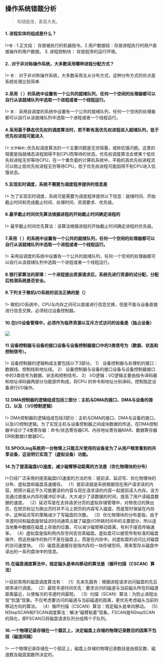 <!--
 * @Descripttion: 
 * @version: 
 * @Author: suckson
 * @Date: 2019-09-29 00:14:37
 * @LastEditors: suckson
 * @LastEditTime: 2019-12-15 22:28:28
 -->
 
## 操作系统错题分析

 > 知错能改，善莫大焉。


#### 1. 进程实体的组成是什么？

!>`答：`1.正文段： 存放被执行的机器指令。2.用户数据段：存放进程执行时用户直接操作的用户数据。 3. 进程控制块： 存放程序的运行环境。

#### 2.. 对于非对称操作系统，大多数采用哪种进程分配方式？

!> `答：` 对于非对称操作系统，大多数采用主从分布方式，这种分布方式的优点是系统处理比较简单.

#### 3.采用（  ）的系统中设置有一个公共的就绪队列，任何一个空闲的处理器都可以自行从该就绪队列中选取一个进程或者一个线程运行。

!> `答：` 采用自调度的系统中设置有一个公共的就绪队列，任何一个空闲的处理器都可以自行从该就绪队列中选取一个进程或者一个线程运行。

#### 4.采用基于静态优先权的调度算法时，若不断有高优先权进程进入就绪队列，低于优先权进程可能进入

!> `文字解析:`优先权调度算法的一个主要问题是无穷阻塞，或称饥饿问题。这里的阻塞是指就绪态进程因得不到CPU而等待的状态。优先权调度算法会使某个低优先权进程无穷等待CPU，在一个重负载的计算机系统中，平稳的高优先权进程流可以阻止低优先权进程无穷等待CPU，低于优先权进程可能因得不到CPU进入饥饿状态。

#### 5.实现实时调度，系统不需要为调度程序提供的信息是

!> 为了实现实时调度，系统可能需要为调度程序提供以下信息：就绪时间、开始截止时间和完成截止时间、处理时间、资源要求、优先级。

#### 6.最早截止时间优先算法根据进程的开始截止时间确定进程的

!>  最早截止时间优先算法：该算法根据进程的开始截止时间确定进程的优先级。

#### 7.采用（  ）的系统中设置有一个公共的就绪队列，任何一个空闲的处理器都可以自行从该就绪队列中选取一个进程或者一个线程运行。

!> 采用自调度的系统中设置有一个公共的就绪队列，任何一个空闲的处理器都可以自行从该就绪队列中选取一个进程或者一个线程运行。

####  8.银行家算法的原理：一个进程提出资源请求后，系统先进行资源的试分配，分配后检测系统是否安全。 

####  9.下列关于微机I/O系统的说法正确的是（）
!> 微机I/O系统中，CPU与内存之间可以直接进行信息交换，但是不能与设备直接进行信息交换，必须经过设备控制器。


####  10.在I/O设备管理中，必须作为临界资源以互斥方式访问的设备是（独占设备）
<img src ="https://suckosn-blog.oss-cn-hangzhou.aliyuncs.com/%E6%93%8D%E4%BD%9C%E7%B3%BB%E7%BB%9F%E6%A6%82%E8%AE%BA/image.png">

#### 11.设备控制器与设备的接口设备与设备控制器接口中的3类信号为（数据、状态和控制信号）。
!> 设备控制器的逻辑构成主要包括以下3部分。
1） 设备控制器与处理机的接口：数据线、控制线和地址线。
2） 设备控制器与设备的接口设备与设备控制器接口中的3类信号为数据、状态和控制信号。
3） I/O逻辑：I/O逻辑主要由指令译码器和地址译码器两部分功能部件构成，将CPU 的命令和地址分别译码，控制指定设备进行I/O操作。 

#### 12.DMA控制器的逻辑组成包括三部分：主机与DMA的接口、DMA与设备的接口，以及（ I/O控制逻辑）
!> DMA控制器的逻辑组成包括3部分：主机与DMA的接口、DMA与设备的接口，以及I/O控制逻辑。为了实现主机与设备控制器之间成块数据的传送，在DMA控制器中设计了4类寄存器：命令/状态寄存器CR、内存地址寄存器MAR、数据寄存器DR和数据计数器DC。

#### 13.SPOOLing系统把一台物理上只能互斥使用的设备变为了从用户眼里看到的共享设备，这说明它实现了（虚拟设备）功能。

#### 14.为了提高磁盘I/O速度，减少磁臂移动距离的方法是（优化物理块的分布）
!>已经广泛采用的提高磁盘I/O速度的方法的有：提前读、延迟写、优化物理块的分布、虚拟盘和磁盘高速缓存。
（1）提前读就是系统根据现在用户请求读的内容，把预计最近不久可能要读的内容与现在请求读的内容一起提前读入内存。该方法通过直接从内存的缓冲区中读，大大减少了读数据的时间，提高了用户读磁盘数据的速度。
（2）延迟写是在支持请求分页的虚拟存储管理中，对修改过的换出页，在把页标记为换出页时并不马上把页的内容写入磁盘，而是暂时保留在内存中，这种延迟写的策略减少了写磁盘的次数。
（3）优化物理块的分布是指，由于寻道时间和磁盘旋转延迟时间通常占据了磁盘I/O所耗时间中的主要部分，所以适当地集中数据在磁盘上存放的位置，可以减少磁臂移动距离，有利于提高传输速率。
（4）虚拟盘是指利用内存空间去仿真磁盘。虚拟盘可以接受所有标准的磁盘操作，但这些操作的执行不是在磁盘上，而是在内存中。对虚拟盘的访问比对磁盘的访问速度快。
（5）磁盘高速缓存是指内存的一块存储空间，用来暂存从磁盘中读出的一系列盘块中的信息。

#### 15.在磁盘调度算法中，规定磁头是单向移动的算法是（循环扫描（CSCAN）算法）
!>目前常用的磁盘调度算法有：
（1）先来先服务：根据进程请求访问磁盘的先后顺序进行调度。
（2）最短寻道时间优先：要求访问的磁道与当前磁头所在的磁道距离最近，以使每次的寻道时间最短。
（3）扫描（SCAN）算法：为防止进程出现“饥饿”现象。不仅考虑要访问的磁道与当前磁道的距离，更优先考虑磁头当前的移动方向的算法。
（4）循环扫描（CSCAN）算法：规定磁头是单向移动。
（5）NStepSCAN和FSCAN调度算法：解决“磁臂粘着”现象。FSCAN是NStepSCAN的简化，即FSCAN只将磁盘请求队列分成两个子队列。 

#### 16.一个物理记录存储在一个扇区上，决定磁盘上存储的物理记录数目的因素不包括（磁道间隔）
!> 一个物理记录存储在一个扇区上，磁盘上存储的物理记录数目是由扇区数、磁道数及磁盘面数所决定的。
